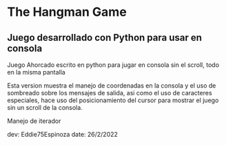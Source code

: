 # The Hangman Game

## Juego desarrollado con Python para usar en consola

Juego Ahorcado escrito en python para jugar en consola sin el scroll, todo en la misma pantalla

Esta version muestra el manejo de coordenadas en la consola y el uso de sombreado 
sobre los mensajes de salida, asi como el uso de caracteres especiales,
hace uso del posicionamiento del cursor para mostrar el juego sin un scroll de la consola.

Manejo de iterador

dev: Eddie75Espinoza
date: 26/2/2022
